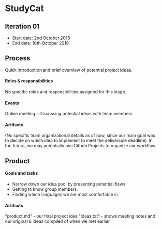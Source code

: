# StudyCat

## Iteration 01

 * Start date: 2nd October 2018
 * End date: 10th October 2018

## Process

Quick introduction and brief overview of potential project ideas.

#### Roles & responsibilities

No specific roles and responsibilities assigned for this stage.

#### Events

Online meeting - Discussing potential ideas with team members.


#### Artifacts

(No specific team organizational details as of now, since our main goal was to decide on which idea to implement to meet the deliverable deadline). In the future, we may potentially use Github Projects to organize our workflow.


## Product

#### Goals and tasks

 * Narrow down our idea pool by presenting potential flaws
 * Getting to know group members.  
 * Finding which languages we are most comfortable in.   

#### Artifacts

"product.md" - our final project idea
"ideas.txt" - shows meeting notes and our original 6 ideas compiled
of when we met earlier
